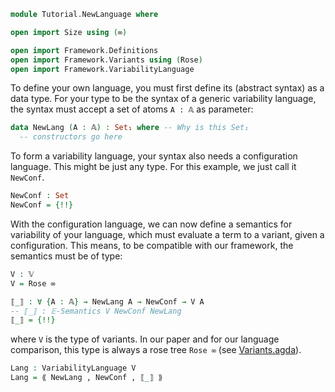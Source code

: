 ```agda
module Tutorial.NewLanguage where

open import Size using (∞)

open import Framework.Definitions
open import Framework.Variants using (Rose)
open import Framework.VariabilityLanguage
```

To define your own language, you must first define its (abstract syntax) as a data type.
For your type to be the syntax of a generic variability language,
the syntax must accept a set of atoms `A : 𝔸` as parameter:

```agda
data NewLang (A : 𝔸) : Set₁ where -- Why is this Set₁
  -- constructors go here
```

To form a variability language, your syntax also needs a configuration language. This might be just any type. For this example, we just call it `NewConf`.

```agda
NewConf : Set
NewConf = {!!}
```

With the configuration language, we can now define a semantics for variability of your language,
which must evaluate a term to a variant, given a configuration.
This means, to be compatible with our framework, the semantics must be of type:
```agda
V : 𝕍
V = Rose ∞

⟦_⟧ : ∀ {A : 𝔸} → NewLang A → NewConf → V A
-- ⟦_⟧ : 𝔼-Semantics V NewConf NewLang
⟦_⟧ = {!!}
```
where `V` is the type of variants. In our paper and for our language comparison, this type is always a rose tree `Rose ∞` (see [Variants.agda](src/Framework/Variants.agda)).

```agda
Lang : VariabilityLanguage V
Lang = ⟪ NewLang , NewConf , ⟦_⟧ ⟫
```
